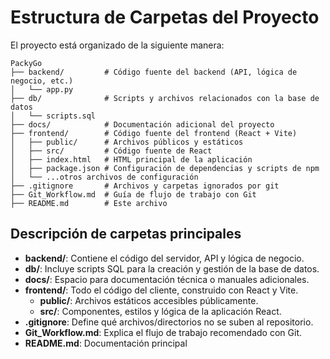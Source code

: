 # Estructura de Carpetas del Proyecto

El proyecto está organizado de la siguiente manera:

```
PackyGo
├── backend/         # Código fuente del backend (API, lógica de negocio, etc.)
│   └── app.py
├── db/              # Scripts y archivos relacionados con la base de datos
│   └── scripts.sql
├── docs/            # Documentación adicional del proyecto
├── frontend/        # Código fuente del frontend (React + Vite)
│   ├── public/      # Archivos públicos y estáticos
│   ├── src/         # Código fuente de React
│   ├── index.html   # HTML principal de la aplicación
│   ├── package.json # Configuración de dependencias y scripts de npm
│   └── ...otros archivos de configuración
├── .gitignore       # Archivos y carpetas ignorados por git
├── Git_Workflow.md  # Guía de flujo de trabajo con Git
├── README.md        # Este archivo
```

## Descripción de carpetas principales

- **backend/**: Contiene el código del servidor, API y lógica de negocio.
- **db/**: Incluye scripts SQL para la creación y gestión de la base de datos.
- **docs/**: Espacio para documentación técnica o manuales adicionales.
- **frontend/**: Todo el código del cliente, construido con React y Vite.
  - **public/**: Archivos estáticos accesibles públicamente.
  - **src/**: Componentes, estilos y lógica de la aplicación React.
- **.gitignore**: Define qué archivos/directorios no se suben al repositorio.
- **Git_Workflow.md**: Explica el flujo de trabajo recomendado con Git.
- **README.md**: Documentación principal